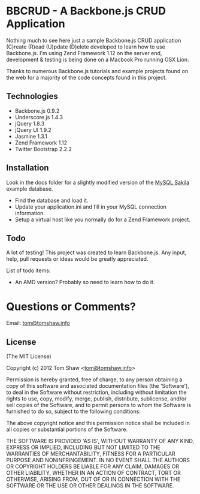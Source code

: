 # BBCRUD - A Backbone.js CRUD Application
      
  Nothing much to see here just a sample Backbone.js CRUD application (C)reate (R)ead (U)pdate (D)elete developed to learn how to use Backbone.js. I'm using Zend Framework 1.12 on the server end, development & testing is being done on a Macbook Pro running OSX Lion.
  
  Thanks to numerous Backbone.js tutorials and example projects found on the web for a majority of the code concepts found in this project.
  
## Technologies

  * Backbone.js 0.9.2
  * Underscore.js 1.4.3
  * jQuery 1.8.3
  * jQuery UI 1.9.2
  * Jasmine 1.3.1
  * Zend Framework 1.12
  * Twitter Bootstrap 2.2.2

## Installation

  Look in the docs folder for a slightly modified version of the [ MySQL Sakila ](http://dev.mysql.com/doc/sakila/en/index.html) example database. 
  
  * Find the database and load it.
  * Update your application.ini and fill in your MySQL connection information.
  * Setup a virtual host like you normally do for a Zend Framework project.

## Todo

 A lot of testing! This project was created to learn Backbone.js. Any input, help, pull requests or ideas would be greatly appreciated. 

 List of todo items:

  * An AMD version? Probably so need to learn how to do it.

# Questions or Comments?

Email: tom@tomshaw.info

## License 

(The MIT License)

Copyright (c) 2012 Tom Shaw &lt;tom@tomshaw.info&gt;

Permission is hereby granted, free of charge, to any person obtaining
a copy of this software and associated documentation files (the
'Software'), to deal in the Software without restriction, including
without limitation the rights to use, copy, modify, merge, publish,
distribute, sublicense, and/or sell copies of the Software, and to
permit persons to whom the Software is furnished to do so, subject to
the following conditions:

The above copyright notice and this permission notice shall be
included in all copies or substantial portions of the Software.

THE SOFTWARE IS PROVIDED 'AS IS', WITHOUT WARRANTY OF ANY KIND,
EXPRESS OR IMPLIED, INCLUDING BUT NOT LIMITED TO THE WARRANTIES OF
MERCHANTABILITY, FITNESS FOR A PARTICULAR PURPOSE AND NONINFRINGEMENT.
IN NO EVENT SHALL THE AUTHORS OR COPYRIGHT HOLDERS BE LIABLE FOR ANY
CLAIM, DAMAGES OR OTHER LIABILITY, WHETHER IN AN ACTION OF CONTRACT,
TORT OR OTHERWISE, ARISING FROM, OUT OF OR IN CONNECTION WITH THE
SOFTWARE OR THE USE OR OTHER DEALINGS IN THE SOFTWARE.